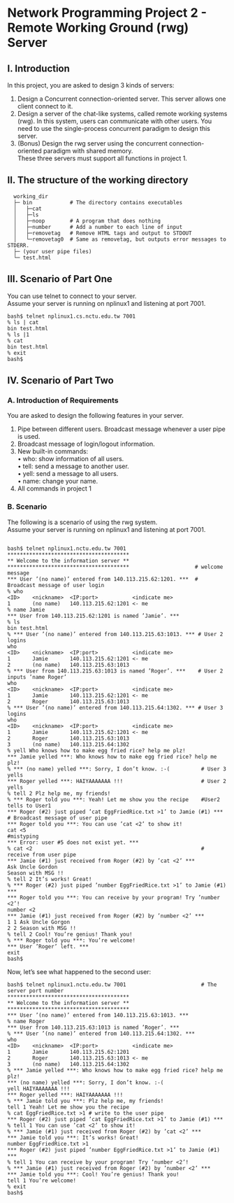 # Network Programming Project 2 - Remote Working Ground (rwg) Server

## I.   Introduction
In this project, you are asked to design 3 kinds of servers:<br>
1. Design a Concurrent connection-oriented server. This server allows one client connect to it.<br>
2. Design a server of the chat-like systems, called remote working systems (rwg). In this system, users can communicate with other users. You need to use the single-process concurrent paradigm to design this server.<br>
3. (Bonus) Design the rwg server using the concurrent connection-oriented paradigm with shared memory.<br>
These three servers must support all functions in project 1.<br>
## II.  The structure of the working directory
```
  working_dir
  ├─ bin            # The directory contains executables
  │   ├─cat
  │   ├─ls
  │   ├─noop        # A program that does nothing
  │   ├─number      # Add a number to each line of input
  │   ├─removetag   # Remove HTML tags and output to STDOUT
  │   └─removetag0  # Same as removetag, but outputs error messages to STDERR.
  ├─ (your user pipe files)
  └─ test.html

```
## III.  Scenario of Part One
You can use telnet to connect to your server.<br>
Assume your server is running on nplinux1 and listening at port 7001.<br>
```
bash$ telnet nplinux1.cs.nctu.edu.tw 7001
% ls | cat
bin test.html
% ls |1
% cat
bin test.html
% exit
bash$
```

## IV. Scenario of Part Two
### A.  Introduction of Requirements
You are asked to design the following features in your server.<br>
1. Pipe between different users. Broadcast message whenever a user pipe is used.<br>
2. Broadcast message of login/logout information.<br>
3. New built-in commands:<br>
  • who: show information of all users.<br>
  • tell: send a message to another user.<br>
  • yell: send a message to all users.<br>
  • name: change your name.<br>
4. All commands in project 1
### B.  Scenario
The following is a scenario of using the rwg system.<br>
Assume your server is running on nplinux1 and listening at port 7001.<br>
```

bash$ telnet nplinux1.nctu.edu.tw 7001
***************************************
** Welcome to the information server **
***************************************                     # welcome message
*** User ’(no name)’ entered from 140.113.215.62:1201. ***  # Broadcast message of user login
% who
<ID>    <nickname>  <IP:port>           <indicate me>
1       (no name)   140.113.215.62:1201 <- me
% name Jamie
*** User from 140.113.215.62:1201 is named ’Jamie’. ***
% ls
bin test.html
% *** User ’(no name)’ entered from 140.113.215.63:1013. *** # User 2 logins
who
<ID>    <nickname>  <IP:port>           <indicate me>
1       Jamie       140.113.215.62:1201 <- me
2       (no name)   140.113.215.63:1013
% *** User from 140.113.215.63:1013 is named ’Roger’. ***    # User 2 inputs ’name Roger’
who
<ID>    <nickname>  <IP:port>           <indicate me>
1       Jamie       140.113.215.62:1201 <- me
2       Roger       140.113.215.63:1013
% *** User ’(no name)’ entered from 140.113.215.64:1302. *** # User 3 logins
who
<ID>    <nickname>  <IP:port>           <indicate me>
1       Jamie       140.113.215.62:1201 <- me
2       Roger       140.113.215.63:1013
3       (no name)   140.113.215.64:1302
% yell Who knows how to make egg fried rice? help me plz!
*** Jamie yelled ***: Who knows how to make egg fried rice? help me plz!
% *** (no name) yelled ***: Sorry, I don’t know. :-(          # User 3 yells
*** Roger yelled ***: HAIYAAAAAAA !!!                         # User 2 yells
% tell 2 Plz help me, my friends!
% *** Roger told you ***: Yeah! Let me show you the recipe    #User2 tells to User1
*** Roger (#2) just piped ’cat EggFriedRice.txt >1’ to Jamie (#1) *** # Broadcast message of user pipe 
*** Roger told you ***: You can use ’cat <2’ to show it!
cat <5                                                        #mistyping
*** Error: user #5 does not exist yet. ***
% cat <2                                                      # receive from user pipe
*** Jamie (#1) just received from Roger (#2) by ’cat <2’ ***
Ask Uncle Gordon
Season with MSG !!
% tell 2 It’s works! Great!
% *** Roger (#2) just piped ’number EggFriedRice.txt >1’ to Jamie (#1) ***
*** Roger told you ***: You can receive by your program! Try ’number <2’!
number <2
*** Jamie (#1) just received from Roger (#2) by ’number <2’ ***
1 1 Ask Uncle Gorgon
2 2 Season with MSG !!
% tell 2 Cool! You’re genius! Thank you!
% *** Roger told you ***: You’re welcome!
*** User ’Roger’ left. ***
exit
bash$
```


Now, let’s see what happened to the second user:
```
bash$ telnet nplinux1.nctu.edu.tw 7001                        # The server port number
***************************************
** Welcome to the information server **
***************************************
*** User ’(no name)’ entered from 140.113.215.63:1013. ***
% name Roger
*** User from 140.113.215.63:1013 is named ’Roger’. ***
% *** User ’(no name)’ entered from 140.113.215.64:1302. ***
who
<ID>    <nickname>  <IP:port>           <indicate me>
1       Jamie       140.113.215.62:1201
2       Roger       140.113.215.63:1013 <- me
3       (no name)   140.113.215.64:1302
% *** Jamie yelled ***: Who knows how to make egg fried rice? help me plz!
*** (no name) yelled ***: Sorry, I don’t know. :-(
yell HAIYAAAAAAA !!!
*** Roger yelled ***: HAIYAAAAAAA !!!
% *** Jamie told you ***: Plz help me, my friends!
tell 1 Yeah! Let me show you the recipe
% cat EggFriedRice.txt >1 # write to the user pipe
*** Roger (#2) just piped ’cat EggFriedRice.txt >1’ to Jamie (#1) ***
% tell 1 You can use ’cat <2’ to show it!
% *** Jamie (#1) just received from Roger (#2) by ’cat <2’ ***
*** Jamie told you ***: It’s works! Great!
number EggFriedRice.txt >1
*** Roger (#2) just piped ’number EggFriedRice.txt >1’ to Jamie (#1) ***
% tell 1 You can receive by your program! Try ’number <2’!
% *** Jamie (#1) just received from Roger (#2) by ’number <2’ ***
*** Jamie told you ***: Cool! You’re genius! Thank you!
tell 1 You’re welcome!
% exit
bash$
```
